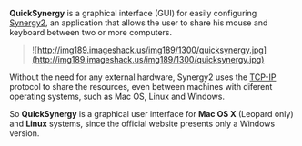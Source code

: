 **QuickSynergy** is a graphical interface (GUI) for easily configuring [Synergy2](http://synergy2.sf.net/), an application that allows the user to share his mouse and keyboard between two or more computers.

> ![http://img189.imageshack.us/img189/1300/quicksynergy.jpg](http://img189.imageshack.us/img189/1300/quicksynergy.jpg)

Without the need for any external hardware, Synergy2 uses the [TCP-IP](http://en.wikipedia.org/wiki/TCP/IP) protocol to share the resources, even between machines with diferent operating systems, such as Mac OS, Linux and Windows.

So **QuickSynergy** is a graphical user interface for **Mac OS X** (Leopard only) and **Linux** systems, since the official website presents only a Windows version.